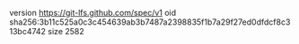 version https://git-lfs.github.com/spec/v1
oid sha256:3b11c525a0c3c454639ab3b7487a2398835f1b7a29f27ed0dfdcf8c313bc4742
size 2582
